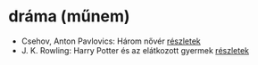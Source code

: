 # dráma (műnem)

- Csehov, Anton Pavlovics: Három nővér [részletek](_details/%7Bopf.creator%7D.md#id_1420)
- J. K. Rowling: Harry Potter és az elátkozott gyermek [részletek](_details/%7Bopf.creator%7D.md#id_1459)